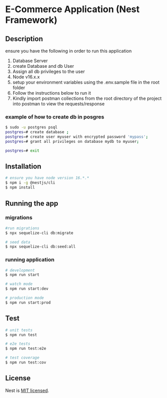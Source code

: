 # E-Commerce Application (Nest Framework)
## Description

ensure you have the following in order to run this application
1. Database Server
2. create Database and db User
3. Assign all db privileges to the user
4. Node v16.x.x
5. setup your environment variables using the .env.sample file in the root folder
6. Follow the instructions below to run it
7. Kindly import postman collections from the root directory of the project into postman to view the requests/response

### example of how to create db in posgres 
```bash
$ sudo -u postgres psql
postgres=# create database ;
postgres=# create user myuser with encrypted password 'mypass';
postgres=# grant all privileges on database mydb to myuser;

postgres=# exit
```

## Installation

```bash
# ensure you have node version 16.*.*
$ npm i -g @nestjs/cli
$ npm install
```

## Running the app

### migrations


```bash
#run migrations
$ npx sequelize-cli db:migrate

# seed data
$ npx sequelize-cli db:seed:all
```
### running application
```bash
# development
$ npm run start

# watch mode
$ npm run start:dev

# production mode
$ npm run start:prod
```

## Test

```bash
# unit tests
$ npm run test

# e2e tests
$ npm run test:e2e

# test coverage
$ npm run test:cov
```


## License

Nest is [MIT licensed](LICENSE).
